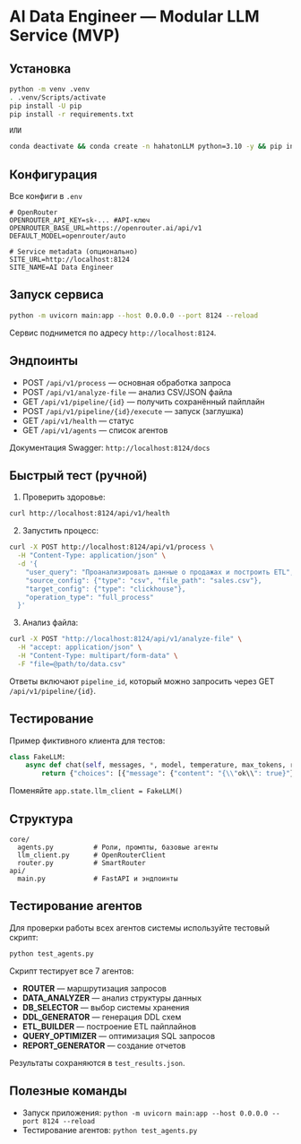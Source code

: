 # AI Data Engineer — Modular LLM Service (MVP)

## Установка
```bash
python -m venv .venv
. .venv/Scripts/activate  
pip install -U pip
pip install -r requirements.txt

ИЛИ 

conda deactivate && conda create -n hahatonLLM python=3.10 -y && pip install -r requirements.txt 
```

## Конфигурация
Все конфиги в  `.env`
```env
# OpenRouter
OPENROUTER_API_KEY=sk-... #API-ключ
OPENROUTER_BASE_URL=https://openrouter.ai/api/v1
DEFAULT_MODEL=openrouter/auto

# Service metadata (опционально)
SITE_URL=http://localhost:8124
SITE_NAME=AI Data Engineer
```

## Запуск сервиса
```bash
python -m uvicorn main:app --host 0.0.0.0 --port 8124 --reload
```
Сервис поднимется по адресу `http://localhost:8124`.

## Эндпоинты
- POST `/api/v1/process` — основная обработка запроса
- POST `/api/v1/analyze-file` — анализ CSV/JSON файла
- GET `/api/v1/pipeline/{id}` — получить сохранённый пайплайн
- POST `/api/v1/pipeline/{id}/execute` — запуск (заглушка)
- GET `/api/v1/health` — статус
- GET `/api/v1/agents` — список агентов

Документация Swagger: `http://localhost:8124/docs`

## Быстрый тест (ручной)
1) Проверить здоровье:
```bash
curl http://localhost:8124/api/v1/health
```
2) Запустить процесс:
```bash
curl -X POST http://localhost:8124/api/v1/process \
  -H "Content-Type: application/json" \
  -d '{
    "user_query": "Проанализировать данные о продажах и построить ETL",
    "source_config": {"type": "csv", "file_path": "sales.csv"},
    "target_config": {"type": "clickhouse"},
    "operation_type": "full_process"
  }'
```
3) Анализ файла:
```bash
curl -X POST "http://localhost:8124/api/v1/analyze-file" \
  -H "accept: application/json" \
  -H "Content-Type: multipart/form-data" \
  -F "file=@path/to/data.csv"
```
Ответы включают `pipeline_id`, который можно запросить через GET `/api/v1/pipeline/{id}`.

## Тестирование 

Пример фиктивного клиента для тестов:
```python
class FakeLLM:
    async def chat(self, messages, *, model, temperature, max_tokens, response_format):
        return {"choices": [{"message": {"content": "{\\"ok\\": true}"}}]}
```
Поменяйте `app.state.llm_client = FakeLLM()` 

## Структура
```
core/
  agents.py          # Роли, промпты, базовые агенты 
  llm_client.py      # OpenRouterClient 
  router.py          # SmartRouter 
api/
  main.py            # FastAPI и эндпоинты
```

## Тестирование агентов
Для проверки работы всех агентов системы используйте тестовый скрипт:

```bash
python test_agents.py
```

Скрипт тестирует все 7 агентов:
- **ROUTER** — маршрутизация запросов
- **DATA_ANALYZER** — анализ структуры данных
- **DB_SELECTOR** — выбор системы хранения
- **DDL_GENERATOR** — генерация DDL схем
- **ETL_BUILDER** — построение ETL пайплайнов
- **QUERY_OPTIMIZER** — оптимизация SQL запросов
- **REPORT_GENERATOR** — создание отчетов


Результаты сохраняются в `test_results.json`.

## Полезные команды
- Запуск  приложения: `python -m uvicorn main:app --host 0.0.0.0 --port 8124 --reload`
- Тестирование агентов: `python test_agents.py`




